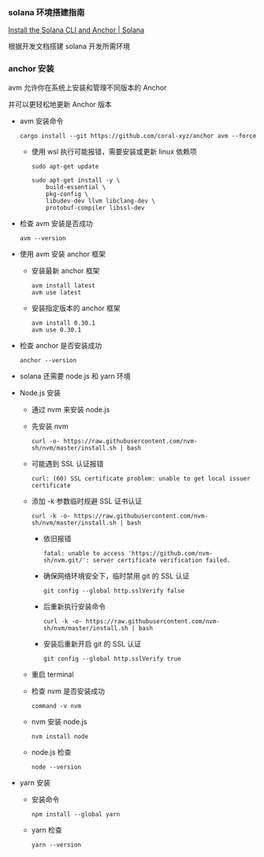 ### solana 环境搭建指南

[Install the Solana CLI and Anchor | Solana](https://solana.com/zh/docs/intro/installation)

根据开发文档搭建 solana 开发所需环境

### anchor 安装

avm 允许你在系统上安装和管理不同版本的 Anchor

并可以更轻松地更新 Anchor 版本

- avm 安装命令

  ```
  cargo install --git https://github.com/coral-xyz/anchor avm --force
  ```

  - 使用 wsl 执行可能报错，需要安装或更新 linux 依赖项

    ```
    sudo apt-get update
    ```

    ```
    sudo apt-get install -y \
        build-essential \
        pkg-config \
        libudev-dev llvm libclang-dev \
        protobuf-compiler libssl-dev
    ```

- 检查 avm 安装是否成功

  ```
  avm --version
  ```

- 使用 avm 安装 anchor 框架

  - 安装最新 anchor 框架

    ```
    avm install latest
    avm use latest
    ```

  - 安装指定版本的 anchor 框架

    ```
    avm install 0.30.1
    avm use 0.30.1
    ```

- 检查 anchor 是否安装成功

  ```
  anchor --version
  ```

- solana 还需要 node.js 和 yarn 环境

- Node.js 安装

  - 通过 nvm 来安装 node.js

  - 先安装 nvm

    ```
    curl -o- https://raw.githubusercontent.com/nvm-sh/nvm/master/install.sh | bash
    ```

  - 可能遇到 SSL 认证报错

    ```
    curl: (60) SSL certificate problem: unable to get local issuer certificate
    ```

  - 添加 -k 参数临时规避 SSL 证书认证

    ```
    curl -k -o- https://raw.githubusercontent.com/nvm-sh/nvm/master/install.sh | bash
    ```

    - 依旧报错

      ```
      fatal: unable to access 'https://github.com/nvm-sh/nvm.git/': server certificate verification failed.
      ```

    - 确保网络环境安全下，临时禁用 git 的 SSL 认证

      ```
      git config --global http.sslVerify false
      ```

    - 后重新执行安装命令

      ```
      curl -k -o- https://raw.githubusercontent.com/nvm-sh/nvm/master/install.sh | bash
      ```

    - 安装后重新开启 git 的 SSL 认证

      ```
      git config --global http.sslVerify true
      ```

  - 重启 terminal

  - 检查 nvm 是否安装成功

    ```
    command -v nvm
    ```

  - nvm 安装 node.js

    ```
    nvm install node
    ```

  - node.js 检查

    ```
    node --version
    ```

- yarn 安装

  - 安装命令

    ```
    npm install --global yarn
    ```

  - yarn 检查

    ```
    yarn --version
    ```

    

  